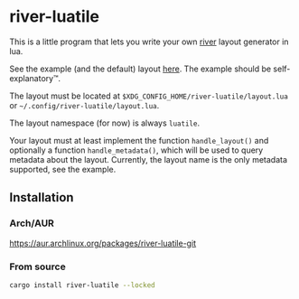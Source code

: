 # river-luatile

This is a little program that lets you write your own
[river](https://github.com/riverwm/river) layout generator in lua.

See the example (and the default) layout
[here](https://github.com/MaxVerevkin/river-luatile/blob/master/layout.lua). The
example should be self-explanatory™.

The layout must be located at `$XDG_CONFIG_HOME/river-luatile/layout.lua` or
`~/.config/river-luatile/layout.lua`.

The layout namespace (for now) is always `luatile`.

Your layout must at least implement the function `handle_layout()` and
optionally a function `handle_metadata()`, which will be used to query
metadata about the layout. Currently, the layout name is the only metadata
supported, see the example.

## Installation

### Arch/AUR

<https://aur.archlinux.org/packages/river-luatile-git>

### From source

```sh
cargo install river-luatile --locked
```
